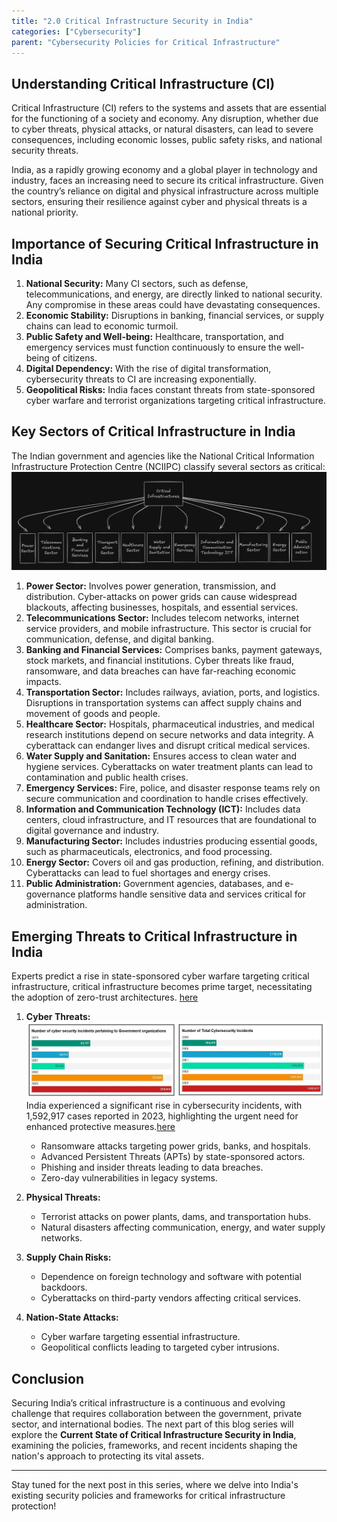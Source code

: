 ```yaml
---
title: "2.0 Critical Infrastructure Security in India"
categories: ["Cybersecurity"]
parent: "Cybersecurity Policies for Critical Infrastructure"
---
```


## Understanding Critical Infrastructure (CI)

Critical Infrastructure (CI) refers to the systems and assets that are essential for the functioning of a society and economy. Any disruption, whether due to cyber threats, physical attacks, or natural disasters, can lead to severe consequences, including economic losses, public safety risks, and national security threats.

India, as a rapidly growing economy and a global player in technology and industry, faces an increasing need to secure its critical infrastructure. Given the country’s reliance on digital and physical infrastructure across multiple sectors, ensuring their resilience against cyber and physical threats is a national priority.

## Importance of Securing Critical Infrastructure in India

1. **National Security:** Many CI sectors, such as defense, telecommunications, and energy, are directly linked to national security. Any compromise in these areas could have devastating consequences.
2. **Economic Stability:** Disruptions in banking, financial services, or supply chains can lead to economic turmoil.
3. **Public Safety and Well-being:** Healthcare, transportation, and emergency services must function continuously to ensure the well-being of citizens.
4. **Digital Dependency:** With the rise of digital transformation, cybersecurity threats to CI are increasing exponentially.
5. **Geopolitical Risks:** India faces constant threats from state-sponsored cyber warfare and terrorist organizations targeting critical infrastructure.

## Key Sectors of Critical Infrastructure in India

The Indian government and agencies like the National Critical Information Infrastructure Protection Centre (NCIIPC) classify several sectors as critical:
![](https://github.com/V0ldii/annu/blob/main/content/projects/main/img/1.png?raw=true)

1. **Power Sector:** Involves power generation, transmission, and distribution. Cyber-attacks on power grids can cause widespread blackouts, affecting businesses, hospitals, and essential services.
2. **Telecommunications Sector:** Includes telecom networks, internet service providers, and mobile infrastructure. This sector is crucial for communication, defense, and digital banking.
3. **Banking and Financial Services:** Comprises banks, payment gateways, stock markets, and financial institutions. Cyber threats like fraud, ransomware, and data breaches can have far-reaching economic impacts.
4. **Transportation Sector:** Includes railways, aviation, ports, and logistics. Disruptions in transportation systems can affect supply chains and movement of goods and people.
5. **Healthcare Sector:** Hospitals, pharmaceutical industries, and medical research institutions depend on secure networks and data integrity. A cyberattack can endanger lives and disrupt critical medical services.
6. **Water Supply and Sanitation:** Ensures access to clean water and hygiene services. Cyberattacks on water treatment plants can lead to contamination and public health crises.
7. **Emergency Services:** Fire, police, and disaster response teams rely on secure communication and coordination to handle crises effectively.
8. **Information and Communication Technology (ICT):** Includes data centers, cloud infrastructure, and IT resources that are foundational to digital governance and industry.
9. **Manufacturing Sector:** Includes industries producing essential goods, such as pharmaceuticals, electronics, and food processing.
10. **Energy Sector:** Covers oil and gas production, refining, and distribution. Cyberattacks can lead to fuel shortages and energy crises.
11. **Public Administration:** Government agencies, databases, and e-governance platforms handle sensitive data and services critical for administration.

## Emerging Threats to Critical Infrastructure in India
Experts predict a rise in state-sponsored cyber warfare targeting critical infrastructure, critical infrastructure becomes prime target, necessitating the adoption of zero-trust architectures. [here](https://techinformed.com/2025-informed-cybersecurity-critical-infrastructure-becomes-prime-target/)

1. **Cyber Threats:**
![](https://github.com/V0ldii/annu/blob/main/content/projects/main/img/cyber%20trends1.png?raw=true)
India experienced a significant rise in cybersecurity incidents, with 1,592,917 cases reported in 2023, highlighting the urgent need for enhanced protective measures.[here](https://apacnewsnetwork.com/2024/12/indias-cybersecurity-incidents-hit-1-59-million-in-2023-cert-in/)

   - Ransomware attacks targeting power grids, banks, and hospitals.
   - Advanced Persistent Threats (APTs) by state-sponsored actors.
   - Phishing and insider threats leading to data breaches.
   - Zero-day vulnerabilities in legacy systems.

3. **Physical Threats:**
   - Terrorist attacks on power plants, dams, and transportation hubs.
   - Natural disasters affecting communication, energy, and water supply networks.

4. **Supply Chain Risks:**
   - Dependence on foreign technology and software with potential backdoors.
   - Cyberattacks on third-party vendors affecting critical services.

5. **Nation-State Attacks:**
   - Cyber warfare targeting essential infrastructure.
   - Geopolitical conflicts leading to targeted cyber intrusions.

## Conclusion

Securing India’s critical infrastructure is a continuous and evolving challenge that requires collaboration between the government, private sector, and international bodies. The next part of this blog series will explore the **Current State of Critical Infrastructure Security in India**, examining the policies, frameworks, and recent incidents shaping the nation's approach to protecting its vital assets.

---

Stay tuned for the next post in this series, where we delve into India's existing security policies and frameworks for critical infrastructure protection!

